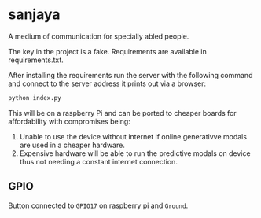 # sanjaya
A medium of communication for specially abled people.

The key in the project is a fake.
Requirements are available in requirements.txt.

After installing the requirements run the server with the following command and connect to the server address it prints out via a browser:
```bash
python index.py
```

This will be on a raspberry Pi and can be ported to cheaper boards for affordability with compromises being:
1. Unable to use the device without internet if online generativve modals are used in a cheaper hardware.
1. Expensive hardware will be able to run the predictive modals on device thus not needing a constant internet connection.

## GPIO
Button connected to `GPIO17` on raspberry pi and `Ground`.
